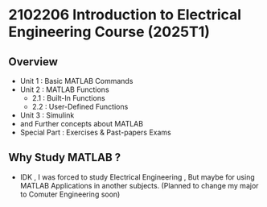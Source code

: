 # 2102206 Introduction to Electrical Engineering Course (2025T1)
## Overview
- Unit 1 : Basic MATLAB Commands
- Unit 2 : MATLAB Functions
  - 2.1 : Built-In Functions
  - 2.2 : User-Defined Functions
- Unit 3 : Simulink
- and Further concepts about MATLAB
- Special Part : Exercises & Past-papers Exams

## Why Study MATLAB ?
- IDK , I was forced to study Electrical Engineering , But maybe for using MATLAB Applications in another subjects. (Planned to change my major to Comuter Engineering soon)
